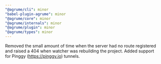 ```yaml
---
"@agrume/cli": minor
"babel-plugin-agrume": minor
"@agrume/core": minor
"@agrume/internals": minor
"@agrume/plugin": minor
"@agrume/types": minor
---
```


Removed the small amount of time when the server had no route registered and raised a 404 when watcher was rebuilding the project. Added support for Pinggy (https://pinggy.io) tunnels.
